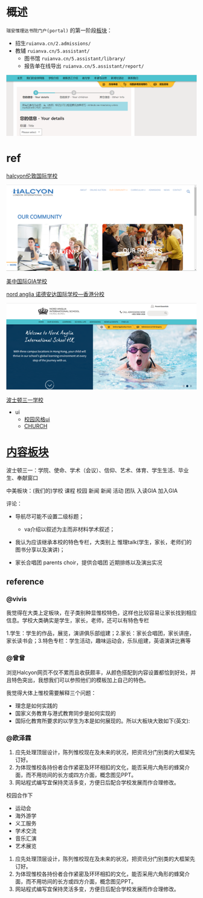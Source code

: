 
# 概述

`瑞安惟理达书院门户(portal)`  的第一阶段[板块](https://shimo.im/sheet/4wibPJ7ac8QZCXW0/ChXSi)：

- 招生`ruianva.cn/2.admissions/`
- 教辅 `ruianva.cn/5.assistant/`
  - 图书馆 `ruianva.cn/5.assistant/library/`
  - 报告单在线导出 `ruianva.cn/5.assistant/report/`

![1554104669632](media/1554104669632.png)





# ref

[halcyon伦敦国际学校](https://halcyonschool.com/our-community/)

![1554104284350](media/1554104284350.png)

[美中国际GIA学校](http://griffinintl.org/)



[nord anglia 诺德安达国际学校—香港分校](https://www.nordangliaeducation.com/our-schools/hong-kong/)

![1554103786990](media/1554103786990.png)

[波士顿三一学校](https://www.bostontrinity.org/academics/overview)



- ui
  - [校园风格ui](http://demo.cssmoban.com/cssthemes4/cpts_936_bqd/index.html)
  - [CHURCH](http://demo.cssmoban.com/cssthemes4/ft5_79_church/index.html)



# [内容板块](https://shimo.im/sheet/4wibPJ7ac8QZCXW0/ChXSi)

波士顿三一：学院、使命、学术（会议）、信仰、艺术、体育、学生生活、毕业生、奉献窗口

中美板块：(我们的)学校 课程 校园 新闻 新闻 活动 团队 入读GIA 加入GIA

评论：

- 导航尽可能不设置二级标题；
  - va介绍以叙述为主而非材料学术叙述；

- 我认为应该继承本校的特色专栏，大类别上  惟理talk(学生，家长，老师们的图书分享以及演讲)；
- 家长合唱团 parents choir，提供合唱团 近期排练以及演出实况



 

## reference

### @vivis

我觉得在大类上定板块，在子类别种显惟校特色，这样也比较容易让家长找到相应信息。学校大类确实是学生，家长，老师，还可以有特色专栏

1.学生：学生的作品，展览，演讲俱乐部组建；2.家长：家长合唱团，家长讲座，家长读书会；3.特色专栏：学生活动，趣味运动会，乐队组建，英语演讲比赛等



### @曾曾

浏览Halcyon网页不仅不累而且收获颇丰，从颜色搭配到内容设置都恰到好处，并且特色突出，我想我们可以参照他们的模板加上自己的特色。

我觉得大体上惟校需要解释三个问题：

- 理念是如何实践的
- 国家义务教育与港式教育同步是如何实现的
- 国际化教育所要求的以学生为本是如何展现的。所以大板块大致如下(英文):     



### @欧泽霖

1. 应先处理顶层设计，陈列惟校现在及未来的状况，把资讯分门别类的大框架先订好。
2. 为体现惟校各持份者合作紧密及环环相扣的文化，能否采用六角形的蜂窝介面，而不用坊间的长方或四方介面，概念图见PPT。
3. 网站程式编写宜保持灵活多变，方便日后配合学校发展而作合理修改。



校园合作下

- 运动会
- 海外游学
- 义工服务
- 学术交流
- 音乐汇演
- 艺术展览

1. 应先处理顶层设计，陈列惟校现在及未来的状况，把资讯分门别类的大框架先订好。
2. 为体现惟校各持份者合作紧密及环环相扣的文化，能否采用六角形的蜂窝介面，而不用坊间的长方或四方介面，概念图见PPT。
3. 网站程式编写宜保持灵活多变，方便日后配合学校发展而作合理修改。
